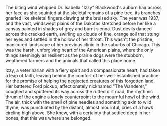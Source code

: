 The biting wind whipped Dr. Isabella "Izzy" Blackwood's auburn hair across her face as she squinted at the skeletal remains of a pine tree, its branches gnarled like skeletal fingers clawing at the bruised sky.  The year was 1937, and the vast, windswept plains of the Dakotas stretched before her like a canvas painted in shades of grey and burnt sienna.  Dust devils danced across the cracked earth, swirling up clouds of fine, orange soil that stung her eyes and settled in the hollow of her throat.  This wasn't the pristine, manicured landscape of her previous clinic in the suburbs of Chicago.  This was the harsh, unforgiving heart of the American plains, where the only things seemingly as resilient as the prairie dogs were the stubborn, weathered farmers and the animals that called this place home.

Izzy, a veterinarian with a fiery spirit and a compassionate heart, had taken a leap of faith, leaving behind the comfort of her well-established practice for the promise of helping the neglected creatures of this forgotten land.  Her battered Ford pickup, affectionately nicknamed "The Wanderer," coughed and sputtered its way across the rutted dirt road, the rhythmic thrum of the engine a lonely counterpoint to the mournful howl of the wind.  The air, thick with the smell of pine needles and something akin to wild thyme, was punctuated by the distant, almost mournful, cries of a hawk circling high above.  She knew, with a certainty that settled deep in her bones, that this was where she belonged.

